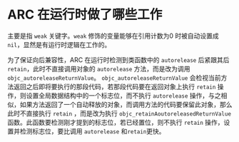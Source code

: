 # ARC 在运行时做了哪些工作
主要是指 `weak` 关键字。`weak` 修饰的变量能够在引用计数为0 时被自动设置成 `nil`，显然是有运行时逻辑在工作的。

为了保证向后兼容性，ARC 在运行时检测到类函数中的 `autorelease` 后紧跟其后 `retain`，此时不直接调用对象的 `autorelease` 方法，而是改为调用 `objc_autoreleaseReturnValue`。 `objc_autoreleaseReturnValue` 会检视当前方法返回之后即将要执行的那段代码，若那段代码要在返回对象上执行 `retain` 操作，则设置全局数据结构中的一个标志位，而不执行 `autorelease` 操作，与之相似，如果方法返回了一个自动释放的对象，而调用方法的代码要保留此对象，那么此时不直接执行 `retain` ，而是改为执行 `objc_retainAoutoreleasedReturnValue`函数。此函数要检测刚才提到的标志位，若已经置位，则不执行 `retain` 操作，设置并检测标志位，要比调用 `autorelease` 和`retain`更快。

